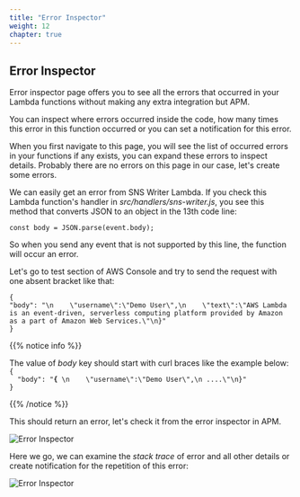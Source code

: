 ```yaml
---
title: "Error Inspector"
weight: 12
chapter: true
---
```


## Error Inspector

Error inspector page offers you to see all the errors that occurred in your Lambda functions without making any extra integration but APM.

You can inspect where errors occurred inside the code, how many times this error in this function occurred or you can set a notification for this error.




When you first navigate to this page, you will see the list of occurred errors in your functions if any exists, you can expand these errors to inspect details. Probably there are no errors on this page in our case, let's create some errors.

We can easily get an error from SNS Writer Lambda. If you check this Lambda function's handler in *src/handlers/sns-writer.js*, you see this method that converts JSON to an object in the 13th code line:

    const body = JSON.parse(event.body);

So when you send any event that is not supported by this line, the function will occur an error.

Let's go to test section of AWS Console and try to send the request with one absent bracket like that:

    {
    "body": "\n    \"username\":\"Demo User\",\n    \"text\":\"AWS Lambda is an event-driven, serverless computing platform provided by Amazon as a part of Amazon Web Services.\"\n}"
    }

{{% notice info %}}
<p style='text-align: left;'>
The value of <em>body</em> key should start with curl braces like the example below:
<code>
{
  "body": "<b>{</b> \n    \"username\":\"Demo User\",\n ....\"\n}"
}</code>
</p>
{{% /notice %}}


This should return an error, let's check it from the error inspector in APM.

![Error Inspector](/images/_monitoring/error_inspector.png)



Here we go, we can examine the *stack trace* of error and all other details or create notification for the repetition of this error:

![Error Inspector](/images/_monitoring/create_notification.gif)
